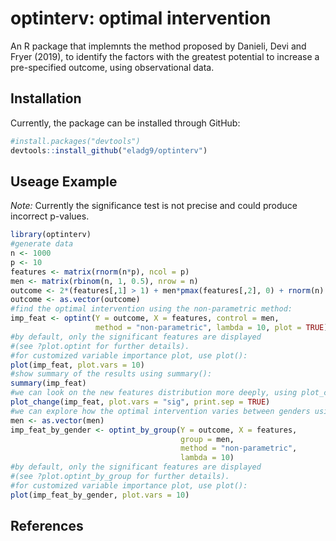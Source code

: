 
optinterv: optimal intervention
===============================

An R package that implemnts the method proposed by Danieli, Devi and Fryer (2019), to identify the factors with the greatest potential to increase a pre-specified outcome, using observational data.

Installation
------------

Currently, the package can be installed through GitHub:

``` r
#install.packages("devtools")
devtools::install_github("eladg9/optinterv")
```

Useage Example
--------------

*Note:* Currently the significance test is not precise and could produce incorrect p-values.

``` r
library(optinterv)
#generate data
n <- 1000
p <- 10
features <- matrix(rnorm(n*p), ncol = p)
men <- matrix(rbinom(n, 1, 0.5), nrow = n)
outcome <- 2*(features[,1] > 1) + men*pmax(features[,2], 0) + rnorm(n)
outcome <- as.vector(outcome)
#find the optimal intervention using the non-parametric method:
imp_feat <- optint(Y = outcome, X = features, control = men, 
                   method = "non-parametric", lambda = 10, plot = TRUE)
#by default, only the significant features are displayed 
#(see ?plot.optint for further details).
#for customized variable importance plot, use plot():
plot(imp_feat, plot.vars = 10)
#show summary of the results using summary():
summary(imp_feat)
#we can look on the new features distribution more deeply, using plot_change():
plot_change(imp_feat, plot.vars = "sig", print.sep = TRUE)
#we can explore how the optimal intervention varies between genders using optint_by_group():
men <- as.vector(men)
imp_feat_by_gender <- optint_by_group(Y = outcome, X = features,
                                      group = men, 
                                      method = "non-parametric",
                                      lambda = 10)
#by default, only the significant features are displayed 
#(see ?plot.optint_by_group for further details). 
#for customized variable importance plot, use plot():
plot(imp_feat_by_gender, plot.vars = 10)
```

References
----------
